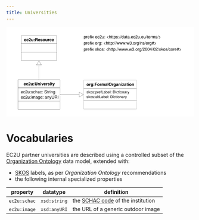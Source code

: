 ```yaml
---
title: Universities
---
```


![universities data model](models/universities.svg)

# Vocabularies

EC2U partner universities are described using a controlled subset of
the [Organization Ontology](https://www.w3.org/TR/vocab-org/) data model, extended with:

* [SKOS](https://www.w3.org/TR/skos-primer/#seclabel) labels, as per *Organization Ontology* recommendations
* the following internal specialized properties

| property     | datatype     | definition                                                   |
| ------------ | ------------ | ------------------------------------------------------------ |
| `ec2u:schac` | `xsd:string` | the [SCHAC code](https://wiki.uni-foundation.eu/pages/viewpage.action?pageId=12746935) of the institution |
| `ec2u:image` | `xsd:anyURI` | the URL of a generic outdoor image                           |

